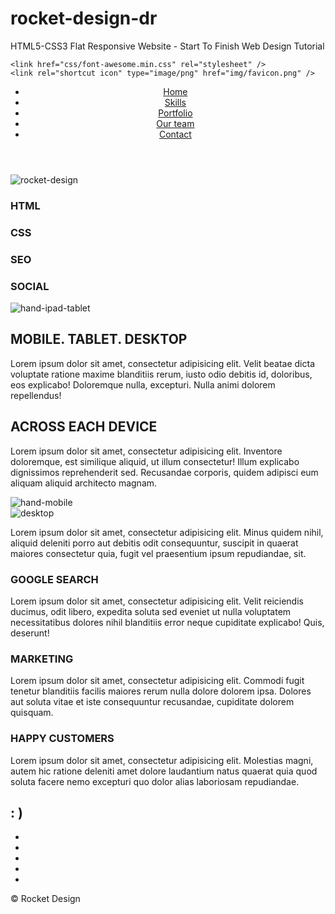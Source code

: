 # rocket-design-dr
HTML5-CSS3 Flat Responsive Website - Start To Finish Web Design Tutorial

<!DOCTYPE html>
<html lang="en">

<head>
    <meta charset="utf-8" />
    <meta name="viewport" content="width=device-width, initial-scale=1">
    <title>Rocket Design - Mobile Web Design Services</title>
    
    <link href="css/font-awesome.min.css" rel="stylesheet" />
    <link rel="shortcut icon" type="image/png" href="img/favicon.png" />
</head>

<body>
    <header>
        <div id="header-inner">
            <a href="index.html" id="logo"></a>
            <nav>
                <a href="#" id="menu-icon"></a>
                <ul>
                    <li><a href="index.html">Home</a></li>
                    <li><a href="#">Skills</a></li>
                    <li><a href="#">Portfolio</a></li>
                    <li><a href="#">Our team</a></li>
                    <li><a href="#">Contact</a></li>
                </ul>
            </nav>
        </div>
    </header>
    <!--    End Header-->
    <section class="banner">
        <div class="banner-inner">
            <img src="./img/rocket_design.png" alt="rocket-design">
        </div>
    </section>
    <!--    End Banner-->
    <section class="one-fourth" id="html">
        <td><i fa fa-html5></i></td>
        <h3>HTML</h3>
    </section>
    <section class="one-fourth" id="css">
        <td><i fa fa-css3></i></td>
        <h3>CSS</h3>
    </section>
    <section class="one-fourth" id="seo">
        <td><i fa fa-search></i></td>
        <h3>SEO</h3>
    </section>
    <section class="one-fourth" id="social">
        <td><i fa fa-social id="social"></i></td>
        <h3>SOCIAL</h3>
    </section>
    <!--    End Four Column Section-->
    <section class="inner-wrapper">
        <article id="tablet">
            <img src="./img/hand_ipad.png" alt="hand-ipad-tablet">
        </article>
        <aside id="tablet">
            <h2>MOBILE. TABLET. DESKTOP</h2>
            <p>Lorem ipsum dolor sit amet, consectetur adipisicing elit. Velit beatae dicta voluptate ratione maxime blanditiis rerum, iusto odio debitis id, doloribus, eos explicabo! Doloremque nulla, excepturi. Nulla animi dolorem repellendus!</p>
        </aside>
    </section>
    <section class="inner-wrapper-2">
        <article id="mobile">
            <h2>ACROSS EACH DEVICE</h2>
            <p>Lorem ipsum dolor sit amet, consectetur adipisicing elit. Inventore doloremque, est similique aliquid, ut illum consectetur! Illum explicabo dignissimos reprehenderit sed. Recusandae corporis, quidem adipisci eum aliquam aliquid architecto magnam.</p>
        </article>
        <aside>
            <img src="./img/hand_mobile.png" alt="hand-mobile">
        </aside>
    </section>
    <section class="inner-wrapper">
        <article>
            <img src="./img/desktop.png" alt="desktop">
        </article>
        <aside id="desktop">
            <p>Lorem ipsum dolor sit amet, consectetur adipisicing elit. Minus quidem nihil, aliquid deleniti porro aut debitis odit consequuntur, suscipit in quaerat maiores consectetur quia, fugit vel praesentium ipsum repudiandae, sit.</p>
        </aside>
    </section>
    <!--    End Main Two Column Sections-->
    <section class="inner-wrapper-3">
        <section class="one-third" id="google">
            <h3>GOOGLE SEARCH</h3>
            <p>Lorem ipsum dolor sit amet, consectetur adipisicing elit. Velit reiciendis ducimus, odit libero, expedita soluta sed eveniet ut nulla voluptatem necessitatibus dolores nihil blanditiis error neque cupiditate explicabo! Quis, deserunt!</p>
        </section>
        <section class="one-third" id="marketing">
            <h3>MARKETING</h3>
            <p>Lorem ipsum dolor sit amet, consectetur adipisicing elit. Commodi fugit tenetur blanditiis facilis maiores rerum nulla dolore dolorem ipsa. Dolores aut soluta vitae et iste consequuntur recusandae, cupiditate dolorem quisquam.</p>
        </section>
        <section class="one-third" id="customers">
            <h3>HAPPY CUSTOMERS</h3>
            <p>Lorem ipsum dolor sit amet, consectetur adipisicing elit. Molestias magni, autem hic ratione deleniti amet dolore laudantium natus quaerat quia quod soluta facere nemo excepturi quo dolor alias laboriosam repudiandae.</p>
        </section>
    </section>
    <!--End Three Column Section-->
    <section id="smiley">
        <h2>: )</h2>
    </section>
<!--End Smiley Face-->
    <footer>
        <ul class="social">
            <li><a href="facebook.com" target="_blank"><i class="fa fa-facebook"></i></a></li>
            <li><a href="google.com" target="_blank"><i class="fa fa-google"></i></a></li>
            <li><a href="twiiter.com" target="_blank"><i class="fa fa-twitter"></i></a></li>
            <li><a href="youtube.com" target="_blank"><i class="fa fa-youtube"></i></a></li>
            <li><a href="instagram.com" target="_blank"><i class="fa fa-instagram"></i></a></li>
        </ul>
    </footer>
<!--End Footer Section-->
    <footer class="second">
        <p>&copy; Rocket Design</p>
    </footer>







</body>

</html>
